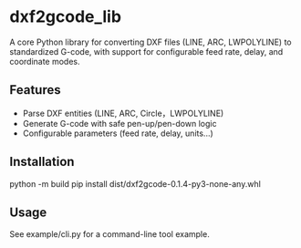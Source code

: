 # dxf2gcode_lib

A core Python library for converting DXF files (LINE, ARC, LWPOLYLINE) to standardized G-code, with support for configurable feed rate, delay, and coordinate modes.

## Features
- Parse DXF entities (LINE, ARC, Circle，LWPOLYLINE)
- Generate G-code with safe pen-up/pen-down logic
- Configurable parameters (feed rate, delay, units...)

## Installation
python -m build
pip install dist/dxf2gcode-0.1.4-py3-none-any.whl

## Usage
See example/cli.py for a command-line tool example.